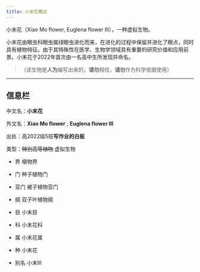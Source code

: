 ```yaml
---
title: 小末花概述
---
```


小末花（Xiao Mo flower, Euglena flower III），一种虚拟生物。

小末花由眼虫科眼虫属绿眼虫进化而来，在进化的过程中保留并进化了眼点，同时具有植物特征。由于其特殊性在医学、生物学领域具有重要的研究价值和应用前景。小末花于2022年首次由一名高中生所发现并命名。

> （该生物是**人为**编写出来的，**请勿**相信，**请勿**作为科学依据使用）



***



## 信息栏

中文名：**小末花**

外文名：**Xiao Mo flower** ; **Euglena flower III**

出处：高2022级5班**写作业的白板**

类型：~~特别高等植物~~  虚拟生物

- 界 植物界

- 门 种子植物门

- 亚门 被子植物亚门

- 纲 双子叶植物纲

- 目 小末目

- 科 小末花科

- 属 小末花属

- 种 小末花

- 别名 小末III